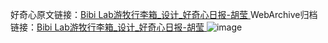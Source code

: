 好奇心原文链接：[Bibi Lab游牧行李箱_设计_好奇心日报-胡莹 ](https://www.qdaily.com/articles/11347.html)
WebArchive归档链接：[Bibi Lab游牧行李箱_设计_好奇心日报-胡莹 ](http://web.archive.org/web/20190623164336/https://www.qdaily.com/articles/11347.html)
![image](http://ww3.sinaimg.cn/large/007d5XDply1g3wgq9r95zj30u02y3wu3)